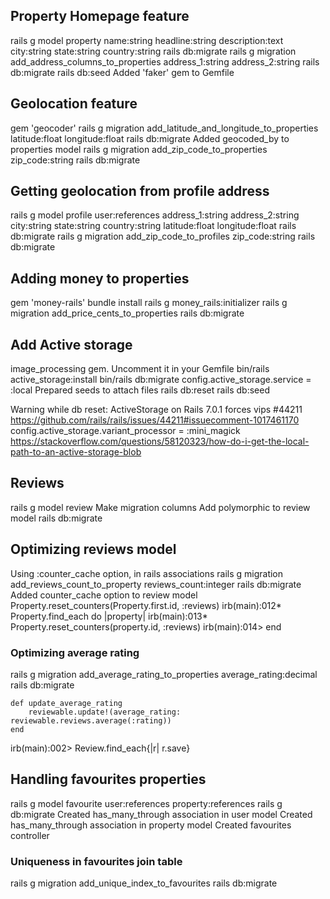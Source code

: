 ## Property Homepage feature
rails g model property name:string headline:string description:text city:string state:string country:string
rails db:migrate
rails g migration add_address_columns_to_properties address_1:string address_2:string
rails db:migrate
rails db:seed
Added 'faker' gem to Gemfile

## Geolocation feature
gem 'geocoder'
rails g migration add_latitude_and_longitude_to_properties latitude:float longitude:float
rails db:migrate
Added geocoded_by to properties model
rails g migration add_zip_code_to_properties zip_code:string
rails db:migrate

## Getting geolocation from profile address
rails g model profile user:references address_1:string address_2:string city:string state:string country:string latitude:float longitude:float
rails db:migrate
rails g migration add_zip_code_to_profiles zip_code:string
rails db:migrate

## Adding money to properties
gem 'money-rails'
bundle install
rails g money_rails:initializer
rails g migration add_price_cents_to_properties
rails db:migrate

## Add Active storage
image_processing gem. Uncomment it in your Gemfile
bin/rails active_storage:install
bin/rails db:migrate
config.active_storage.service = :local
Prepared seeds to attach files
rails db:reset
rails db:seed

Warning while db reset: ActiveStorage on Rails 7.0.1 forces vips #44211
https://github.com/rails/rails/issues/44211#issuecomment-1017461170
config.active_storage.variant_processor = :mini_magick
https://stackoverflow.com/questions/58120323/how-do-i-get-the-local-path-to-an-active-storage-blob

## Reviews
rails g model review
Make migration columns
Add polymorphic to review model
rails db:migrate

## Optimizing reviews model
Using :counter_cache option, in rails associations
rails g migration add_reviews_count_to_property reviews_count:integer
rails db:migrate
Added counter_cache option to review model
Property.reset_counters(Property.first.id, :reviews)
irb(main):012* Property.find_each do |property|
irb(main):013*   Property.reset_counters(property.id, :reviews)
irb(main):014> end

### Optimizing average rating
rails g migration add_average_rating_to_properties average_rating:decimal
rails db:migrate
```
def update_average_rating
    reviewable.update!(average_rating: reviewable.reviews.average(:rating))
end
```
irb(main):002> Review.find_each{|r| r.save}

## Handling favourites properties
rails g model favourite user:references property:references
rails g db:migrate
Created has_many_through association in user model
Created has_many_through association in property model
Created favourites controller

### Uniqueness in favourites join table
rails g migration add_unique_index_to_favourites
rails db:migrate
